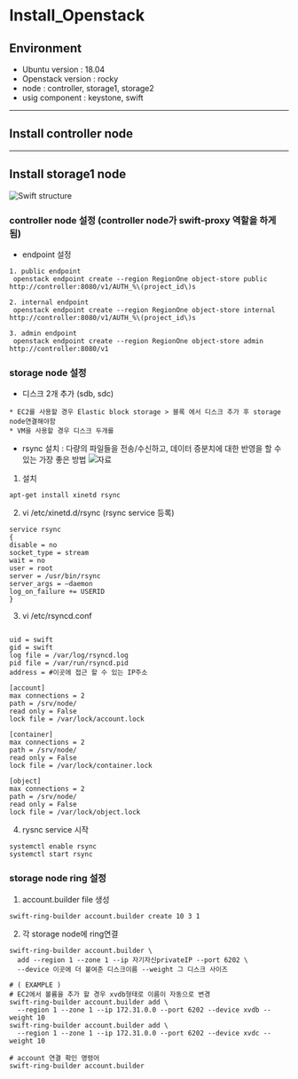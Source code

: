 # Install_Openstack


## Environment

* Ubuntu version : 18.04
* Openstack version : rocky
* node : controller, storage1, storage2
* usig component : keystone, swift

---

## Install controller node


---

## Install storage1 node
![Swift structure](https://tino1b2be.com/wp-content/uploads/2017/01/state-of-the-stack-april-2013-50-638.jpg)

### controller node 설정 (controller node가 swift-proxy 역할을 하게 됨)

* endpoint 설정
```
1. public endpoint 
 openstack endpoint create --region RegionOne object-store public http://controller:8080/v1/AUTH_%\(project_id\)s

2. internal endpoint
 openstack endpoint create --region RegionOne object-store internal http://controller:8080/v1/AUTH_%\(project_id\)s

3. admin endpoint
 openstack endpoint create --region RegionOne object-store admin http://controller:8080/v1
```


### storage node 설정

* 디스크 2개 추가 (sdb, sdc)
```
* EC2를 사용할 경우 Elastic block storage > 블록 에서 디스크 추가 후 storage node연결해야함
* VM을 사용할 경우 디스크 두개를 
```

* rsync 설치 : 다량의 파일들을 전송/수신하고, 데이터 증분치에 대한 반영을 할 수 있는 가장 좋은 방법 ![자료](https://www.yongbok.net/blog/tag/%EC%9A%B0%EB%B6%84%ED%88%AC-rsync-%EC%84%A4%EC%A0%95/)

1. 설치
```
apt-get install xinetd rsync
```

2. vi /etc/xinetd.d/rsync (rsync service 등록)
```
service rsync
{
disable = no
socket_type = stream
wait = no
user = root
server = /usr/bin/rsync
server_args = –daemon
log_on_failure += USERID
}
```

3. vi /etc/rsyncd.conf
```

uid = swift
gid = swift
log file = /var/log/rsyncd.log
pid file = /var/run/rsyncd.pid
address = #이곳에 접근 할 수 있는 IP주소

[account]
max connections = 2
path = /srv/node/
read only = False
lock file = /var/lock/account.lock

[container]
max connections = 2
path = /srv/node/
read only = False
lock file = /var/lock/container.lock

[object]
max connections = 2
path = /srv/node/
read only = False
lock file = /var/lock/object.lock

```

4. rysnc service 시작
```
systemctl enable rsync
systemctl start rsync
```

### storage node ring 설정

1. account.builder file 생성
```
swift-ring-builder account.builder create 10 3 1
```

2. 각 storage node에 ring연결
```
swift-ring-builder account.builder \
  add --region 1 --zone 1 --ip 자기자신privateIP --port 6202 \
  --device 이곳에 더 붙여준 디스크이름 --weight 그 디스크 사이즈

# ( EXAMPLE )
# EC2에서 볼륨을 추가 할 경우 xvdb형태로 이름이 자동으로 변경
swift-ring-builder account.builder add \
  --region 1 --zone 1 --ip 172.31.0.0 --port 6202 --device xvdb --weight 10
swift-ring-builder account.builder add \
  --region 1 --zone 1 --ip 172.31.0.0 --port 6202 --device xvdc --weight 10
  
# account 연결 확인 명령어
swift-ring-builder account.builder
```

